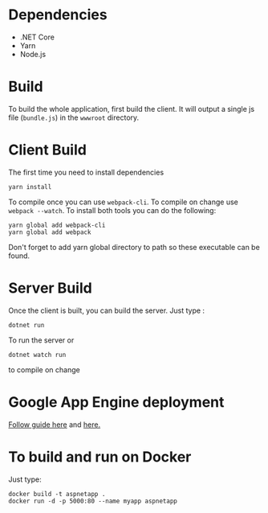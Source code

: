 # Dependencies
* .NET Core
* Yarn
* Node.js

# Build
To build the whole application, first build the client. It will output a single js file (`bundle.js`) in the `wwwroot` directory.

# Client Build
The first time you need to install dependencies

```
yarn install
```

To compile once you can use `webpack-cli`. To compile on change use `webpack --watch`.
To install both tools you can do the following:

```
yarn global add webpack-cli
yarn global add webpack
```

Don't forget to add yarn global directory to path so these executable can be found.

# Server Build

Once the client is built, you can build the server. Just type :
```
dotnet run
```
To run the server or
```
dotnet watch run
```
to compile on change

# Google App Engine deployment

[Follow guide here](https://cloud.google.com/appengine/docs/flexible/dotnet/quickstart) and [here.](https://cloud.google.com/appengine/docs/flexible/dotnet/testing-and-deploying-your-app)

# To build and run on Docker

Just type:
```
docker build -t aspnetapp .
docker run -d -p 5000:80 --name myapp aspnetapp
```